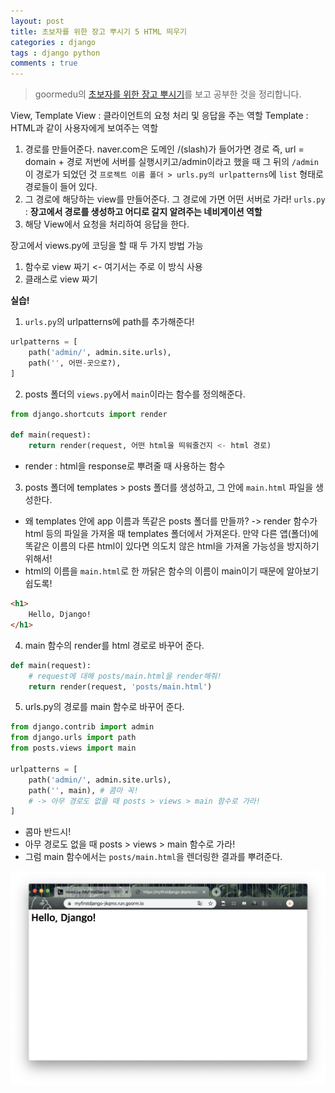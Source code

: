```yaml
---
layout: post
title: 초보자를 위한 장고 뿌시기 5 HTML 띄우기
categories : django
tags : django python
comments : true
---
```


> goormedu의 [초보자를 위한 장고 뿌시기](https://edu.goorm.io/learn/lecture/16377/%EC%B4%88%EB%B3%B4%EC%9E%90%EB%A5%BC-%EC%9C%84%ED%95%9C-%EC%9E%A5%EA%B3%A0-django-%EB%BF%8C%EC%8B%9C%EA%B8%B0)를 보고 공부한 것을 정리합니다.

View, Template
View : 클라이언트의 요청 처리 및 응답을 주는 역할
Template : HTML과 같이 사용자에게 보여주는 역할

1. 경로를 만들어준다.
naver.com은 도메인
/(slash)가 들어가면 경로
즉, url = domain + 경로
저번에 서버를 실행시키고/admin이라고 했을 때 그 뒤의 `/admin`이 경로가 되었던 것
`프로젝트 이름 폴더 > urls.py의
urlpatterns`에 `list` 형태로 경로들이 들어 있다.
2. 그 경로에 해당하는 view를 만들어준다.
그 경로에 가면 어떤 서버로 가라!
`urls.py` : **장고에서 경로를 생성하고 어디로 갈지 알려주는 네비게이션 역할**
3. 해당 View에서 요청을 처리하여 응답을 한다.

장고에서 views.py에 코딩을 할 때 두 가지 방법 가능
1. 함수로 view 짜기 <- 여기서는 주로 이 방식 사용
2. 클래스로 view 짜기

**실습!**

1. `urls.py`의 urlpatterns에 path를 추가해준다!
```python
urlpatterns = [
    path('admin/', admin.site.urls),
    path('', 어떤-곳으로?),
]
```
2. posts 폴더의 `views.py`에서 `main`이라는 함수를 정의해준다.
```python
from django.shortcuts import render

def main(request):
    return render(request, 어떤 html을 띄워줄건지 <- html 경로)
```
- render : html을 response로 뿌려줄 때 사용하는 함수
3. posts 폴더에 templates > posts 폴더를 생성하고, 그 안에 `main.html` 파일을 생성한다.
- 왜 templates 안에 app 이름과 똑같은 posts 폴더를 만들까?
-> render 함수가 html 등의 파일을 가져올 때 templates 폴더에서 가져온다.
만약 다른 앱(폴더)에 똑같은 이름의 다른 html이 있다면 의도치 않은 html을 가져올 가능성을 방지하기 위해서!
- html의 이름을 `main.html`로 한 까닭은 함수의 이름이 main이기 때문에 알아보기 쉽도록!
```HTML
<h1>
    Hello, Django!
</h1>
```
4. main 함수의 render를 html 경로로 바꾸어 준다.
```python
def main(request):
    # request에 대해 posts/main.html을 render해줘!
    return render(request, 'posts/main.html')
```
5. urls.py의 경로를 main 함수로 바꾸어 준다.
```python
from django.contrib import admin
from django.urls import path
from posts.views import main

urlpatterns = [
    path('admin/', admin.site.urls),
    path('', main), # 콤마 꼭!
    # -> 아무 경로도 없을 때 posts > views > main 함수로 가라!
]
```
- 콤마 반드시!
- 아무 경로도 없을 때 posts > views > main 함수로 가라!
- 그럼 main 함수에서는 `posts/main.html`을 렌더링한 결과를 뿌려준다.

![](./images/rendering-html.png)
